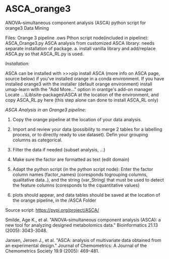 # ASCA_orange3
ANOVA–simultaneous component analysis (ASCA) python script for orange3 Data Mining 

Files:
Orange 3 pipeline .ows
Pthon script node(included in pipeline): ASCA_Orange3.py
ASCA analysis from customized ASCA library: needs separate installation of package. 
	a. install vanilla library and add/replace ASCA.py so that ASCA_RL.py is used.

*Installation:*

ASCA can be installed with >>>pip install ASCA (more info on ASCA page, source below) if you've installed orange in a conda environment.
If you have installed orange3 with the installer (default orange environment) install umap-learn with the "Add More..." option in orantge's add-on manager
Locate ...\Lib\site-packages\ASCA at the location of the environment, and copy ASCA_RL.py here (this step alone can done to install ASCA_RL only)

*ASCA Analysis in an Orange3 pipeline:*
1. Copy the orange pipeline at the location of your data analysis.

2. Import and review your data (possibility to merge 2 tables for a labelling process, or to directly  ready to use dataset). Defin your grouping columns as categorical.

3. Filter the data if needed (subset analysis, ...) 

4. Make sure the factor are formatted as text (edit domain)

5. Adapt the python script (in the python script node): Enter the factor column names (factor_names) (coresponds togrouping columns, qualitative data..), and the string (var_String) that must be used to detect the feature columns (coresponds to the cquantitative values)

6. plots should appear, and data tables should be saved at the location of the orange pipeline, in the /ASCA Folder 

Source script: 
https://pypi.org/project/ASCA/

Smilde, Age K., et al. "ANOVA-simultaneous component analysis (ASCA): a new tool for analyzing designed metabolomics data." Bioinformatics 21.13 (2005): 3043-3048.

Jansen, Jeroen J., et al. "ASCA: analysis of multivariate data obtained from an experimental design." Journal of Chemometrics: A Journal of the Chemometrics Society 19.9 (2005): 469-481.
